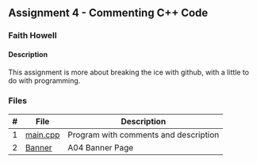 
## Assignment 4 - Commenting C++ Code

### Faith Howell

#### Description

This assignment is more about breaking the ice with github, with a little to do with programming.

### Files

|   #   | File                             | Description                                |
| :---: | -------------------------------- | ------------------------------------------ |
|   1   | [main.cpp](mhttps://github.com/venetiaqueen/3013-Algorithms-howell/blob/master/assignments/AO4/main.cpp)  | Program with comments and description |
|   2   | [Banner](https://github.com/venetiaqueen/3013-Algorithms-howell/blob/master/assignments/AO4/Banner)       | A04 Banner Page|

